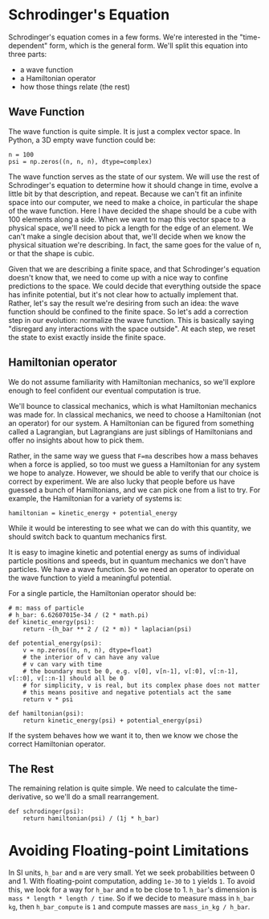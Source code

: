 # Schrodinger's Equation
Schrodinger's equation comes in a few forms. We're interested in the "time-dependent" form, which is the general form. We'll split this equation into three parts:
- a wave function
- a Hamiltonian operator
- how those things relate (the rest)

## Wave Function
The wave function is quite simple. It is just a complex vector space. In Python, a 3D empty wave function could be:
```
n = 100
psi = np.zeros((n, n, n), dtype=complex)
```

The wave function serves as the state of our system. We will use the rest of Schrodinger's equation to determine how it should change in time, evolve a little bit by that description, and repeat. Because we can't fit an infinite space into our computer, we need to make a choice, in particular the shape of the wave function. Here I have decided the shape should be a cube with 100 elements along a side. When we want to map this vector space to a physical space, we'll need to pick a length for the edge of an element. We can't make a single decision about that, we'll decide when we know the physical situation we're describing. In fact, the same goes for the value of n, or that the shape is cubic.

Given that we are describing a finite space, and that Schrodinger's equation doesn't know that, we need to come up with a nice way to confine predictions to the space. We could decide that everything outside the space has infinite potential, but it's not clear how to actually implement that. Rather, let's say the result we're desiring from such an idea: the wave function should be confined to the finite space. So let's add a correction step in our evolution: normalize the wave function. This is basically saying "disregard any interactions with the space outside". At each step, we reset the state to exist exactly inside the finite space.

## Hamiltonian operator
We do not assume familiarity with Hamiltonian mechanics, so we'll explore enough to feel confident our eventual computation is true.

We'll bounce to classical mechanics, which is what Hamiltonian mechanics was made for. In classical mechanics, we need to choose a Hamiltonian (not an operator) for our system. A Hamiltonian can be figured from something called a Lagrangian, but Lagrangians are just siblings of Hamiltonians and offer no insights about how to pick them.

Rather, in the same way we guess that `F=ma` describes how a mass behaves when a force is applied, so too must we guess a Hamiltonian for any system we hope to analyze. However, we should be able to verify that our choice is correct by experiment. We are also lucky that people before us have guessed a bunch of Hamiltonians, and we can pick one from a list to try. For example, the Hamiltonian for a variety of systems is:
```
hamiltonian = kinetic_energy + potential_energy
```

While it would be interesting to see what we can do with this quantity, we should switch back to quantum mechanics first.

It is easy to imagine kinetic and potential energy as sums of individual particle positions and speeds, but in quantum mechanics we don't have particles. We have a wave function. So we need an operator to operate on the wave function to yield a meaningful potential.

For a single particle, the Hamiltonian operator should be:
```
# m: mass of particle
# h_bar: 6.62607015e-34 / (2 * math.pi)
def kinetic_energy(psi):
    return -(h_bar ** 2 / (2 * m)) * laplacian(psi)

def potential_energy(psi):
    v = np.zeros((n, n, n), dtype=float)
    # the interior of v can have any value
    # v can vary with time
    # the boundary must be 0, e.g. v[0], v[n-1], v[:0], v[:n-1], v[::0], v[::n-1] should all be 0
    # for simplicity, v is real, but its complex phase does not matter
    # this means positive and negative potentials act the same
    return v * psi

def hamiltonian(psi):
    return kinetic_energy(psi) + potential_energy(psi)
```

If the system behaves how we want it to, then we know we chose the correct Hamiltonian operator.

## The Rest
The remaining relation is quite simple. We need to calculate the time-derivative, so we'll do a small rearrangement.

```
def schrodinger(psi):
    return hamiltonian(psi) / (1j * h_bar)
```

# Avoiding Floating-point Limitations
In SI units, `h_bar` and `m` are very small. Yet we seek probabilities between 0 and 1. With floating-point computation, adding `1e-30` to `1` yields `1`. To avoid this, we look for a way for `h_bar` and `m` to be close to 1. `h_bar`'s dimension is `mass * length * length / time`. So if we decide to measure mass in `h_bar kg`, then `h_bar_compute` is `1` and compute masses are `mass_in_kg / h_bar`.

